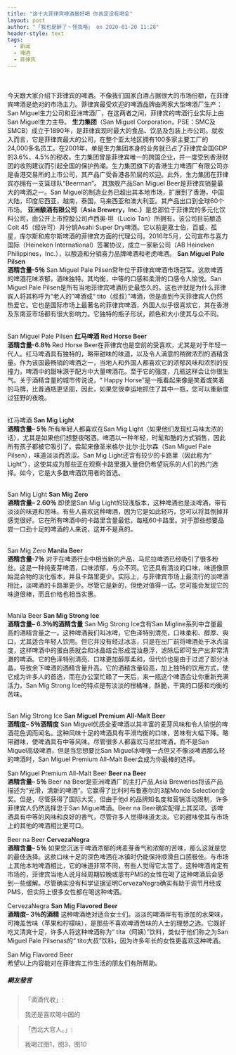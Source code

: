 ```yaml
---
title: "这十大菲律宾啤酒最好喝 你肯定没有喝全"
layout: post
author: "「我也是醉了丶怪我咯」 on 2020-01-20 11:28"
header-style: text
tags:
  - 新闻
  - 啤酒
  - 菲律宾
---
```


<br>
<br>
今天跟大家介绍下菲律宾的啤酒。不像我们国家白酒占据很大的市场份额，在菲律宾啤酒是绝对的市场主力。菲律宾最受欢迎的啤酒品牌由两家大型啤酒厂生产：San Miguel生力公司和亚洲啤酒厂，在这两者之间，菲律宾的啤酒行业实际上由San Miguel生力主导。
<span style="font-weight: 600;">生力集团</span>（San Miguel Corporation，PSE：SMC及SMCB）成立于1890年，是菲律宾现时最大的食品、饮品及包装上市公司。就收入而言，它是菲律宾最大的公司，在整个亚太地区拥有100多家主要工厂的24,000多名员工。在2001年，单是生力集团本身的业务就已占了菲律宾全国GDP的3.6%、4.5%的税收。生力集团曾是菲律宾唯一的跨国企业，并一度受到香港财团的收购建议而引起全国的保护热潮。生力集团旗下的香港生力啤酒厂有限公司亦是香港交易所的上市公司，其产品广受香港各阶层的欢迎。此外，生力集团在菲律宾亦拥有一支篮球队“Beerman”。
其旗舰产品San Miguel Beer是菲律宾销量最大的啤酒之一。San Miguel的制造业务已超出其本地市场，扩展到了香港，中国大陆，印度尼西亚，越南，泰国，马来西亚和澳大利亚。其产品出口到全球60个市场。
<span style="font-weight: 600;">亚洲酿酒有限公司</span>（<span style="font-weight: 600;">Asia Brewery，Inc.）</span>是总部位于菲律宾的多元化饮料公司，由公开上市控股公司卢西奥·坦（Lucio Tan）所拥有。该公司目前酿造Colt 45（经许可）并分销Asahi Super Dry啤酒。它以前是嘉士伯，百威，孤星，库尔斯和库尔斯啤酒的菲律宾方面的代理公司。2016年5月，公司宣布与喜力国际（Heineken International）签署协议，成立一家新公司（AB Heineken Philippines，Inc.），以酿造和分销喜力品牌啤酒和老虎啤酒。
<span style="font-weight: 600;">San Miguel Pale Pilsen</span>
<b><br></b><span style="font-weight: 600;">酒精含量-5％</span>&nbsp;San Miguel Pale Pilsen常年位于菲律宾啤酒市场冠军。这款啤酒的啤酒花味浓郁，酒味独特。其均衡，中等的口感和柔滑的口感令人愉悦。San Miguel Pale Pilsen是所有当地菲律宾啤酒历史最悠久的。这也许就是为什么菲律宾人将其称呼为“老人的”啤酒或“ tito（叔叔）”啤酒，但是直到今天菲律宾人仍然热爱它。它也是国际市场上最著名的菲律宾啤酒，外国人似乎很喜欢它，其在香港及东南亚市场都有很大影响力。它独特的瓶子形状，颜色和大小使其与众不同。<br>
<br>


San Miguel Pale Pilsen
<span style="font-weight: 600;">红马啤酒 Red Horse Beer</span>
<b><br></b><span style="font-weight: 600;">酒精含量-6.8％</span>&nbsp;Red Horse Beer在菲律宾也是空前的受喜欢，尤其是对于年轻一代人。红马啤酒具有独特的，略带甜味的味道，以及令人满意的稍微浓烈的酒精含量。作为该国最畅销的啤酒之一，当地人和外国人都喜欢它的浓郁风味和浓烈的反撞力。啤酒中的甜味源于配方中大量啤酒花。至于它的强度，几瓶这样会让你很生气。关于酒精含量的城市传说说，“ Happy Horse”是一瓶看起来像是笑着或笑着的马牌，比普通瓶更坚固，因此，如果您很幸运地抓住了其中一瓶，您可以重新度过狂野的夜晚。<br>
<br>


红马啤酒
<span style="font-weight: 600;">San Mig Light</span>
<b><br></b><span style="font-weight: 600;">酒精含量– 5％</span>&nbsp;所有年轻人都喜欢在San Mig Light（如果他们发现红马味太浓的话），尤其是如果他们想整夜喝酒。啤酒以一种年轻，时髦和酷的方式销售，因此所有孩子都被它吸引了。尝起来像圣米格尔·比尔·比尔森（San Miguel Pale Pilsen），味道淡淡而苦涩。San Mig Light还含有较少的卡路里（因此称为“ Light”），这使其成为那些正在观察卡路里摄入量但仍希望玩乐的人们的热门选择。如今，它是大多数啤酒饮用者的首选。<br>
<br>


San Mig Light
<span style="font-weight: 600;">San Mig Zero</span>
<b><br></b><span style="font-weight: 600;">酒精含量– 2.60％</span>&nbsp;即使是San Mig Light的较浅版本，这种啤酒也是淡啤酒，带有淡淡的味道和苦味。有些人喜欢这种啤酒，因为它是如此轻巧，您可以将其倒掉并感觉很好。它在所有啤酒中的卡路里含量最低，每瓶60卡路里。对于那些想要品尝一口劲十足的啤酒的人来说，这并不是真的。<br>
<br>


San Mig Zero
<span style="font-weight: 600;">Manila Beer</span>
<b><br></b><span style="font-weight: 600;">酒精含量-7％</span>&nbsp;对于在啤酒行业中相当新的产品，马尼拉啤酒已经吸引了很多粉丝。这是一种纯麦芽啤酒，口味浓郁，与众不同。它还具有清淡的口味，味道像原始混合物的淡化版本，并且卡路里更少。实际上，与菲律宾市场上最流行的淡啤酒相比，淡啤酒的卡路里更少。尽管它是新的，但绝对值得一试。您可能会发现它的味道很棒，而且价格也相当实惠。<br>
<br>


Manila Beer
<span style="font-weight: 600;">San Mig Strong Ice</span>
<b><br></b><span style="font-weight: 600;">酒精含量– 6.3％的酒精含量</span>&nbsp;San Mig Strong Ice含有San Migline系列中含量最高的酒精含量之一。这种啤酒我们叫冰啤，它色泽特别清亮，口味柔和、醇厚、爽口，尤其适合年轻人饮用。但它并没有经过冰冻，只是在出厂前将啤酒处于冰点温度，这样啤酒中的蛋白质就会和冰晶结合形成混浊悬浮，滤除后即可生产出非常清澈的啤酒。它的色泽特别清亮、口味更加醇厚柔和，但代价也是由于过滤了部分冰晶，导致余下啤酒的酒精含量升高。它的酒精含量较高，加上独特的饮用方式，使它成为许多人的首选，而在办公室忙碌了一天后，来一瓶这个啤酒会让你重新充满活力。San Mig Strong Ice的特点是有淡淡的柑橘味，酥脆，干爽的口感和均衡的苦味。<br>
<br>


San Mig Strong Ice
<span style="font-weight: 600;">San Miguel Premium All-Malt Beer</span><br><span style="font-weight: 600;">酒精度– 5％酒精度</span>
San Miguel优质全麦啤酒以其丰富的麦芽风味和令人愉悦的啤酒花色调而闻名。这种风味十足的啤酒具有平滑均衡的口味，苦味有大幅下降。略带甜味，使啤酒具有中等风味。尽管很多人都喜欢马尼拉啤酒，而不是San Miguel高级啤酒，但是当您想要比San Miguel冰啤强一点但又不像淡啤酒那么轻的啤酒时，San Miguel Premium All-Malt Beer会成为你最棒的选择。
<br>


San Miguel Premium All-Malt Beer
<span style="font-weight: 600;">Beer na Beer</span>
<b><br></b><span style="font-weight: 600;">酒精含量– 5％</span>&nbsp;Beer na Beer是亚洲啤酒厂的主打产品,Asia Breweries将该产品描述为“光滑，清新的啤酒”。它赢得了比利时布鲁塞尔的3届Monde Selection金奖。但是，尽管获得了国际大奖，但由于他d 的品牌知名度和营销活动限制，许多菲律宾人仍然选择忠于San Migue啤酒。Beer na Beer确实配得上其奖项。该啤酒具有中等的风味和良好的香气，尽管许多人觉得味道太淡。它的甜味使其与市场上的其他的啤酒相比更可口。
<br>


Beer na Beer
<span style="font-weight: 600;">CervezaNegra</span><br><span style="font-weight: 600;">酒精含量– 5％</span>
如果您沉迷于啤酒浓郁的烤麦芽香气和浓郁的苦味，那么这就是您的最佳选择。这款口味十足的深色啤酒在冰镇时仍能保持顺滑且口感极佳。与市场上其他本地啤酒相比，它的味道非常不同，有些人觉得它太苦了。这种啤酒肯定有市场的，菲律宾当地人说月经周期较晚或患有PMS的女性在喝了这种啤酒后会感到一些缓解。尽管确实没有科学证据证明CervezaNegra确实有助于调节月经或PMS，但实际上很多女性都在喝这种啤酒。
<br>


CervezaNegra
<span style="font-weight: 600;">San Mig Flavored Beer</span>
<b><br></b><span style="font-weight: 600;">酒精度– 3％的酒精</span>&nbsp;这种啤酒绝对适合女士们。淡淡的啤酒伴有有添加的水果味，可掩盖苦味（苹果和柠檬味），是那些不喜欢啤酒苦味的人士的理想之选。它既好吃又清爽十足，许多人将这种啤酒称为“ tita（阿姨）”饮料，类似于他们称之为San Miguel Pale Pilsenas的“ tito大叔”饮料，因为许多年长的女性更喜欢这种啤酒。
<br>


San Mig Flavored Beer
<br>希望以上内容能对在菲律宾工作生活的朋友们有所帮助。
<input type="hidden" value="菲乐园提供"><br>

##### 網友發言 
> 「滴滴代收」:
> <p>我还是喜欢喝中国的</p>

> 「西北大官人。」:
> <p>我喝过图1，图3，图10&nbsp;</p>



